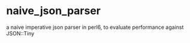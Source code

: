# naive_json_parser
a naive imperative json parser in perl6, to evaluate performance against JSON::Tiny
